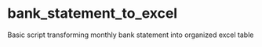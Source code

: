 # bank_statement_to_excel
Basic script transforming monthly bank statement into organized excel table
